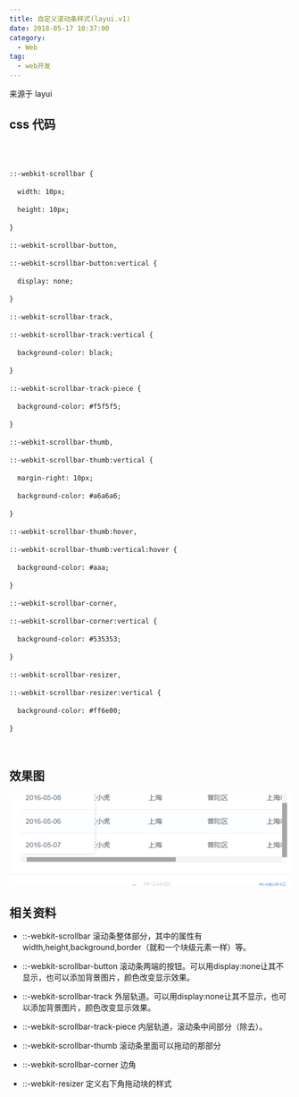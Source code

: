 ```yaml
---
title: 自定义滚动条样式(layui.v1)
date: 2018-05-17 10:37:00
category:
  - Web
tag:
  - web开发
---
```


来源于 layui 



## css 代码

```



::-webkit-scrollbar {

  width: 10px;

  height: 10px;

}

::-webkit-scrollbar-button,

::-webkit-scrollbar-button:vertical {

  display: none;

}

::-webkit-scrollbar-track,

::-webkit-scrollbar-track:vertical {

  background-color: black;

}

::-webkit-scrollbar-track-piece {

  background-color: #f5f5f5;

}

::-webkit-scrollbar-thumb,

::-webkit-scrollbar-thumb:vertical {

  margin-right: 10px;

  background-color: #a6a6a6;

}

::-webkit-scrollbar-thumb:hover,

::-webkit-scrollbar-thumb:vertical:hover {

  background-color: #aaa;

}

::-webkit-scrollbar-corner,

::-webkit-scrollbar-corner:vertical {

  background-color: #535353;

}

::-webkit-scrollbar-resizer,

::-webkit-scrollbar-resizer:vertical {

  background-color: #ff6e00;

}



```

## 效果图



![](customize_definition_custom_roll_scroll_bar_pattern_layui_v1/662652-20180517103643249-1299039751.png)



## 相关资料



- ::-webkit-scrollbar        滚动条整体部分，其中的属性有width,height,background,border（就和一个块级元素一样）等。        

- ::-webkit-scrollbar-button      滚动条两端的按钮。可以用display:none让其不显示，也可以添加背景图片，颜色改变显示效果。        

- ::-webkit-scrollbar-track         外层轨道。可以用display:none让其不显示，也可以添加背景图片，颜色改变显示效果。        

- ::-webkit-scrollbar-track-piece        内层轨道，滚动条中间部分（除去）。        

- ::-webkit-scrollbar-thumb               滚动条里面可以拖动的那部分        

- ::-webkit-scrollbar-corner               边角        

- ::-webkit-resizer                       定义右下角拖动块的样式
